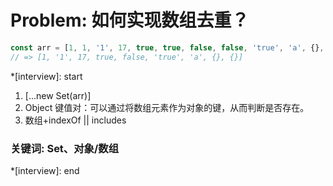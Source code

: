 # Problem: 如何实现数组去重？
```js
const arr = [1, 1, '1', 17, true, true, false, false, 'true', 'a', {}, {}];
// => [1, '1', 17, true, false, 'true', 'a', {}, {}]
```

*[interview]: start

1. [...new Set(arr)]
2. Object 键值对：可以通过将数组元素作为对象的键，从而判断是否存在。
3. 数组+indexOf || includes

### 关键词: Set、对象/数组
*[interview]: end
